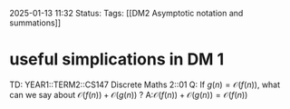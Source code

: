 2025-01-13 11:32
Status: 
Tags: [[DM2 Asymptotic notation and summations]]
# useful simplications in DM 1

TD: YEAR1::TERM2::CS147 Discrete Maths 2::01 
Q: If $g(n) = \mathcal O(f(n))$, what can we say about $\mathcal O(f(n)) + \mathcal O(g(n))$
?
A:$\mathcal O(f(n)) + \mathcal O(g(n)) = \mathcal O(f(n))$ 
<!--ID: 1736770745521-->
